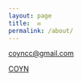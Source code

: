 ```yaml
---
layout: page
title:  ✉
permalink: /about/
---
```


<coyncc@gmail.com>

<a href="https://coyn.cc">COYN</a>
